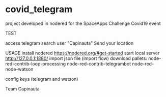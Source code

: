 # covid_telegram


project developed in nodered for the SpaceApps Challenge Covid19 event

TEST

access telegram
search user "Capinauta"
Send your location

USAGE
install nodered https://nodered.org/#get-started
start local server http://127.0.0.1:1880/
import json file (import flow)
download pallets:
node-red-contrib-loop-processing
node-red-contrib-telegrambot
node-red-node-watson

config keys (telegram and watson)


Team Capinauta

